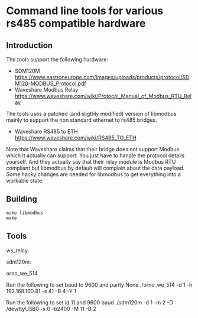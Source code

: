 # Command line tools for various rs485 compatible hardware

## Introduction
The tools support the following hardware:
  * SDM120M https://www.eastroneurope.com/images/uploads/products/protocol/SDM120-MODBUS_Protocol.pdf
  * Waveshare Modbus Relay https://www.waveshare.com/wiki/Protocol_Manual_of_Modbus_RTU_Relay

The tools uses a patched (and sligthly modified) version of libmodbus mainly to support the non standard ethernet to rs485 bridges.
  * Waveshare RS485 to ETH https://www.waveshare.com/wiki/RS485_TO_ETH

Note that Waveshare claims that their bridge does not support Modbus which it actually can support. You just have to handle the protocol details yourself.
And they actually say that their relay module is Modbus RTU compliant but libmodbus by default will complain about the data payload. Some hacky changes
are needed for libmodbus to get everything into a workable state.


## Building

```
make libmodbus
make
```

## Tools

ws_relay:

sdm120m:

orno_we_514

Run the following to set baud to 9600 and parity None
./orno_we_514 -d 1 -h 192.168.100.81 -s 41 -B 4 -Y 1


Run the following to set id 11 and 9600 baud
./sdm120m -d 1 -m 2 -D /dev/ttyUSB0 -s 0 -b2400 -M 11 -B 2
